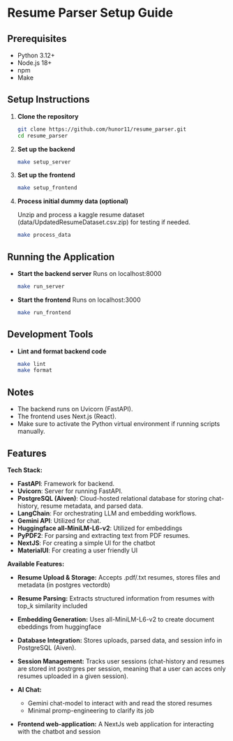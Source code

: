# Resume Parser Setup Guide

## Prerequisites

- Python 3.12+
- Node.js 18+
- npm
- Make

## Setup Instructions

1. **Clone the repository**

   ```sh
   git clone https://github.com/hunor11/resume_parser.git
   cd resume_parser
   ```

2. **Set up the backend**

   ```sh
   make setup_server
   ```

3. **Set up the frontend**

   ```sh
   make setup_frontend
   ```

4. **Process initial dummy data (optional)**

    Unzip and process a kaggle resume dataset (data/UpdatedResumeDataset.csv.zip) for testing if needed.

   ```sh
   make process_data
   ```

## Running the Application

- **Start the backend server**
  Runs on localhost:8000

  ```sh
  make run_server
  ```

- **Start the frontend**
  Runs on localhost:3000
  
  ```sh
  make run_frontend
  ```

## Development Tools

- **Lint and format backend code**
  
  ```sh
  make lint
  make format
  ```

## Notes

- The backend runs on Uvicorn (FastAPI).
- The frontend uses Next.js (React).
- Make sure to activate the Python virtual environment if running scripts manually.

## Features

**Tech Stack:**

- **FastAPI**: Framework for backend.
- **Uvicorn**: Server for running FastAPI.
- **PostgreSQL (Aiven)**: Cloud-hosted relational database for storing chat-history, resume metadata, and parsed data.
- **LangChain**: For orchestrating LLM and embedding workflows.
- **Gemini API**: Utilized for chat.
- **Huggingface all-MiniLM-L6-v2**: Utilized for embeddings
- **PyPDF2**: For parsing and extracting text from PDF resumes.
- **NextJS**: For creating a simple UI for the chatbot
- **MaterialUI**: For creating a user friendly UI

**Available Features:**

- **Resume Upload & Storage:** Accepts .pdf/.txt resumes, stores files and metadata (in postgres vectordb)
- **Resume Parsing:** Extracts structured information from resumes with top_k similarity included
- **Embedding Generation:** Uses all-MiniLM-L6-v2 to create document ebeddings from huggingface
- **Database Integration:** Stores uploads, parsed data, and session info in PostgreSQL (Aiven).
- **Session Management:** Tracks user sessions (chat-history and resumes are stored int postrgres per session, meaning that a user can acces only resumes uploaded in a given session).
- **AI Chat:**
  - Gemini chat-model to interact with and read the stored resumes
  - Minimal promp-engineering to clarify its job

- **Frontend web-application:** A NextJs web application for interacting with the chatbot and session
